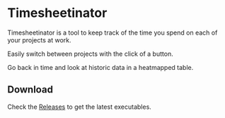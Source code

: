 # Timesheetinator

Timesheetinator is a tool to keep track of the time you spend on each of your projects at work.

Easily switch between projects with the click of a button.

Go back in time and look at historic data in a heatmapped table.

## Download

Check the [Releases](../../releases) to get the latest executables.
